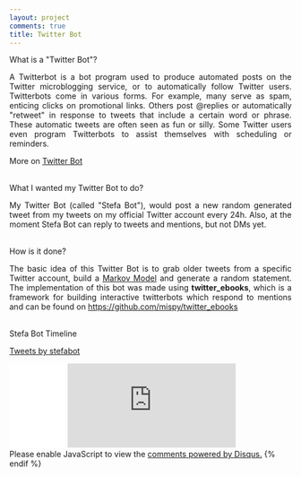 ```yaml
---
layout: project
comments: true
title: Twitter Bot
---
```


<div class="message">
  What is a "Twitter Bot"?
</div>
<p style="text-align:justify;">A Twitterbot is a bot program used to produce automated posts on the Twitter microblogging service, or to automatically follow Twitter users. Twitterbots come in various forms. For example, many serve as spam, enticing clicks on promotional links. Others post @replies or automatically "retweet" in response to tweets that include a certain word or phrase. These automatic tweets are often seen as fun or silly. Some Twitter users even program Twitterbots to assist themselves with scheduling or reminders.</p>

<p style="text-align:justify;">More on <a href="https://en.wikipedia.org/wiki/Twitterbot" target="_blank">Twitter Bot</a></p>

<br>

<div class="message">
  What I wanted my Twitter Bot to do?
</div>
<p style="text-align:justify;">My Twitter Bot (called "Stefa Bot"), would post a new random generated tweet from my tweets on my official Twitter account every 24h. Also, at the moment Stefa Bot can reply to tweets and mentions, but not DMs yet.</p>

<br>

<div class="message">
  How is it done?
</div>
<p style="text-align:justify;">The basic idea of this Twitter Bot is to grab older tweets from a specific Twitter account, build a <a href="https://en.wikipedia.org/wiki/Markov_model" target="_blank">Markov Model</a> and generate a random statement. The implementation of this bot was made using <b>twitter_ebooks</b>, which is a framework for building interactive twitterbots which respond to mentions and can be found on <a href="https://github.com/mispy/twitter_ebooks" target="_blank">https://github.com/mispy/twitter_ebooks</a></p>

<br>

<div class="message">
  Stefa Bot Timeline
</div>

<a class="twitter-timeline" href="https://twitter.com/stefabot">Tweets by stefabot</a> <script async src="//platform.twitter.com/widgets.js" charset="utf-8"></script>



<iframe src="//www.facebook.com/plugins/share_button.php?href=http://stefanos990.com/projects/twitter-bot&amp;layout=button_count&amp;appId=460671367340473&amp;text=Twitter Bot" scrolling="no" frameborder="0" style="border:none; overflow:hidden; width:100px;" allowTransparency="true"></iframe>

<iframe id="tweet-button" allowtransparency="true" frameborder="0" scrolling="no" src="http://platform.twitter.com/widgets/tweet_button.html?via=stefanos990&amp;count=horizontal&amp;url=http://stefanos990.com/projects/twitter-bot&amp;text=Twitter Bot"></iframe>

<div id="disqus_thread"></div>
<script>

{% if page.comments %}
/**
*  RECOMMENDED CONFIGURATION VARIABLES: EDIT AND UNCOMMENT THE SECTION BELOW TO INSERT DYNAMIC VALUES FROM YOUR PLATFORM OR CMS.
*  LEARN WHY DEFINING THESE VARIABLES IS IMPORTANT: https://disqus.com/admin/universalcode/#configuration-variables*/

/*
var disqus_config = function () {
this.page.url = PAGE_URL;  // Replace PAGE_URL with your page's canonical URL variable
this.page.identifier = PAGE_IDENTIFIER; // Replace PAGE_IDENTIFIER with your page's unique identifier variable
};
*/

(function() { // DON'T EDIT BELOW THIS LINE
var d = document, s = d.createElement('script');
s.src = '//stefanos990.disqus.com/embed.js';
s.setAttribute('data-timestamp', +new Date());
(d.head || d.body).appendChild(s);
})();
</script>
<noscript>Please enable JavaScript to view the <a href="https://disqus.com/?ref_noscript">comments powered by Disqus.</a></noscript>
{% endif %} 


<script>
  (function(i,s,o,g,r,a,m){i['GoogleAnalyticsObject']=r;i[r]=i[r]||function(){
  (i[r].q=i[r].q||[]).push(arguments)},i[r].l=1*new Date();a=s.createElement(o),
  m=s.getElementsByTagName(o)[0];a.async=1;a.src=g;m.parentNode.insertBefore(a,m)
  })(window,document,'script','//www.google-analytics.com/analytics.js','ga');

  ga('create', 'UA-58975019-1', 'auto');
  ga('send', 'pageview');

</script>